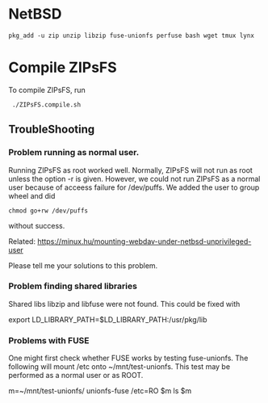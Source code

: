 # NetBSD

    pkg_add -u zip unzip libzip fuse-unionfs perfuse bash wget tmux lynx

#  Compile ZIPsFS

To compile ZIPsFS, run

     ./ZIPsFS.compile.sh


## TroubleShooting

### Problem running as normal user.

Running ZIPsFS as root worked well.  Normally, ZIPsFS will not run as root unless the option -r is
given.  However, we could not run ZIPsFS as a normal user because of acceess failure for /dev/puffs.
We added the user to group wheel and did

    chmod go+rw /dev/puffs

without success.

Related:  https://minux.hu/mounting-webdav-under-netbsd-unprivileged-user

Please tell me your solutions to this problem.

### Problem finding shared libraries

Shared libs libzip and libfuse were not found.  This could be fixed with

   export LD_LIBRARY_PATH=$LD_LIBRARY_PATH:/usr/pkg/lib

### Problems with FUSE

One might first check whether FUSE works by testing  fuse-unionfs. The following will mount /etc onto ~/mnt/test-unionfs.
This test may be performed as a normal user or as ROOT.

   m=~/mnt/test-unionfs/
   unionfs-fuse /etc=RO $m
   ls $m
